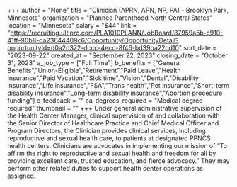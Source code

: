 +++
author = "None"
title = "Clinician (APRN, APN, NP, PA) - Brooklyn Park, Minnesota"
organization = "Planned Parenthood North Central States"
location = "Minnesota"
salary = "$44"
link = "https://recruiting.ultipro.com/PLA1010PLANN/JobBoard/87959a5b-c910-41ff-90b8-da23644409c6/Opportunity/OpportunityDetail?opportunityId=d0a2d372-dccc-4ecd-8f46-bd39ba22cd10"
sort_date = "2023-09-22"
created_at = "September 22, 2023"
closing_date = "October 31, 2023"
a_job_type = ["Full Time"]
b_benefits = ["General Benefits","Union-Eligible","Retirement","Paid Leave","Health Insurance","Paid Vacation","Sick time","Vision","Dental","Disability insurance","Life insurance","FSA","Trans health","Pet insurance","Short-term disability insurance","Long-term disability insurance","Abortion procedure funding"]
c_feedback = ""
aa_degrees_required = "Medical degree required"
thumbnail = ""
+++
Under general administrative supervision of the Health Center Manager, clinical supervision of and collaboration with the Senior Director of Healthcare Practice and Chief Medical Officer and Program Directors, the Clinician provides clinical services, including reproductive and sexual health care, to patients at designated PPNCS health centers. Clinicians are advocates in implementing our mission of “To affirm the right to reproductive and sexual health and freedom for all by providing excellent care, trusted education, and fierce advocacy.” They may perform other related duties to support health center operations as assigned.